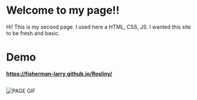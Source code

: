 # Welcome to my page!!

Hi! This is my second page. I used here a HTML, CSS, JS.
I wanted this site to be fresh and basic. 


# Demo

**https://fisherman-larry.github.io/Rosliny/**

## 
![PAGE GIF](https://i.imgur.com/zGrPAjy.gif)
